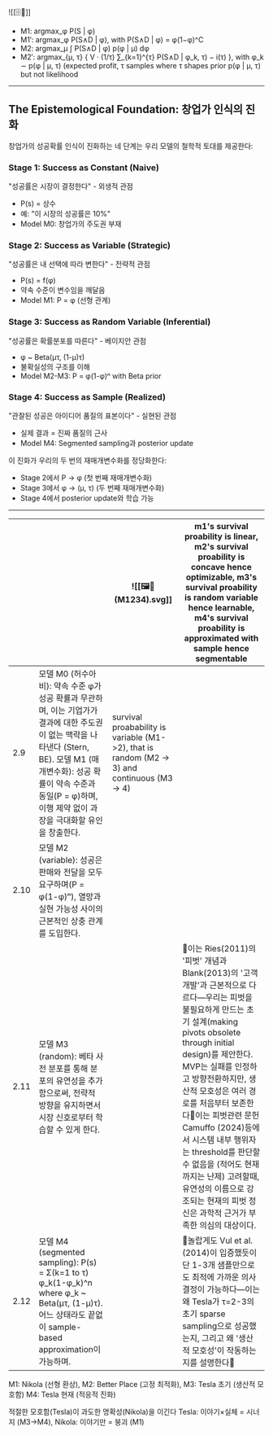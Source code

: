 ![[🗄️🐅]]


- M1: argmax_φ P(S | φ)
- M1′: argmax_φ P(S∧D | φ), with P(S∧D | φ) = φ(1−φ)^C
- M2: argmax_μ ∫ P(S∧D | φ) p(φ | μ) dφ
- M2′: argmax_{μ, τ} { V · (1/τ) ∑_{k=1}^{τ} P(S∧D | φ_k, τ) − i(τ) }, with φ_k ∼ p(φ | μ, τ)
   (expected profit, τ samples where τ shapes prior p(φ | μ, τ) but not likelihood 




----

## The Epistemological Foundation: 창업가 인식의 진화

창업가의 성공확률 인식이 진화하는 네 단계는 우리 모델의 철학적 토대를 제공한다:

### Stage 1: Success as Constant (Naive)
"성공률은 시장이 결정한다" - 외생적 관점
- P(s) = 상수
- 예: "이 시장의 성공률은 10%"
- Model M0: 창업가의 주도권 부재

### Stage 2: Success as Variable (Strategic)  
"성공률은 내 선택에 따라 변한다" - 전략적 관점
- P(s) = f(φ)
- 약속 수준이 변수임을 깨달음
- Model M1: P = φ (선형 관계)

### Stage 3: Success as Random Variable (Inferential)
"성공률은 확률분포를 따른다" - 베이지안 관점
- φ ~ Beta(μτ, (1-μ)τ)
- 불확실성의 구조를 이해
- Model M2-M3: P = φ(1-φ)ⁿ with Beta prior

### Stage 4: Success as Sample (Realized)
"관찰된 성공은 아이디어 품질의 표본이다" - 실현된 관점
- 실제 결과 = 진짜 품질의 근사
- Model M4: Segmented sampling과 posterior update

이 진화가 우리의 두 번의 재매개변수화를 정당화한다:
- Stage 2에서 P → φ (첫 번째 재매개변수화)
- Stage 3에서 φ → (μ, τ) (두 번째 재매개변수화)  
- Stage 4에서 posterior update와 학습 가능

---

|      |                                                                                                                                                        | ![[🖼️🐅(M1234).svg]]                                                                        | m1's survival proability is linear, m2's survival proability is concave hence optimizable, m3's survival proability is random variable hence learnable, m4's survival proability is approximated with sample hence segmentable                                                                                               |
| ---- | ------------------------------------------------------------------------------------------------------------------------------------------------------ | -------------------------------------------------------------------------------------------- | ---------------------------------------------------------------------------------------------------------------------------------------------------------------------------------------------------------------------------------------------------------------------------------------------------------------------------- |
| 2.9  | 모델 M0 (허수아비): 약속 수준 φ가 성공 확률과 무관하며, 이는 기업가가 결과에 대한 주도권이 없는 맥락을 나타낸다 (Stern, BE). 모델 M1 (매개변수화): 성공 확률이 약속 수준과 동일(P = φ)하며, 이행 제약 없이 과장을 극대화할 유인을 창출한다. | survival proabability is variable (M1->2), that is random (M2 -> 3) and continuous (M3 -> 4) |                                                                                                                                                                                                                                                                                                                              |
| 2.10 | 모델 M2 (variable): 성공은 판매와 전달을 모두 요구하며(P = φ(1-φ)ⁿ), 열망과 실현 가능성 사이의 근본적인 상충 관계를 도입한다.                                                                   |                                                                                              |                                                                                                                                                                                                                                                                                                                              |
| 2.11 | 모델 M3 (random): 베타 사전 분포를 통해 분포의 유연성을 추가함으로써, 전략적 방향을 유지하면서 시장 신호로부터 학습할 수 있게 한다.                                                                      |                                                                                              | 📍이는 Ries(2011)의 '피벗' 개념과 Blank(2013)의 '고객 개발'과 근본적으로 다르다—우리는 피벗을 불필요하게 만드는 초기 설계(making pivots obsolete through initial design)를 제안한다. MVP는 실패를 인정하고 방향전환하지만, 생산적 모호성은 여러 경로를 처음부터 보존한다📍이는 피벗관련 문헌 Camuffo (2024)등에서 시스템 내부 행위자는 threshold를 판단할 수 없음을 (적어도 현재까지는 난제) 고려할때, 유연성의 이름으로 강조되는 현재의 피벗 정신은 과학적 근거가 부족한 의심의 대상이다. |
| 2.12 | 모델 M4 (segmented sampling): P(s) = Σ(k=1 to τ) φ_k(1-φ_k)^n where φ_k ~ Beta(μτ, (1-μ)τ). 어느 상태라도 끝없이 sample-based approximation이 가능하며.                |                                                                                              | 📍놀랍게도 Vul et al.(2014)이 입증했듯이 단 1-3개 샘플만으로도 최적에 가까운 의사결정이 가능하다—이는 왜 Tesla가 τ=2-3의 초기 sparse sampling으로 성공했는지, 그리고 왜 '생산적 모호성'이 작동하는지를 설명한다📍                                                                                                                                                                                |

M1: Nikola (선형 환상), M2: Better Place (고정 최적화), M3: Tesla 초기 (생산적 모호함) M4: Tesla 현재 (적응적 진화)

 적절한 모호함(Tesla)이 과도한 명확성(Nikola)을 이긴다
 Tesla: 이야기×실체 = 시너지 (M3→M4), Nikola: 이야기만 = 붕괴 (M1)